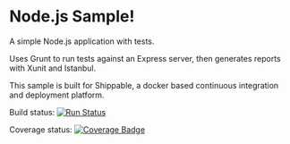 Node.js Sample!
=================

A simple Node.js application with tests.

Uses Grunt to run tests against an Express server, then generates reports with Xunit and Istanbul.

This sample is built for Shippable, a docker based continuous integration and deployment platform.

Build status:
[![Run Status](https://apibeta.shippable.com/projects/564e6fb2d78fc6fc59652b5a/badge?branch=master)](https://beta.shippable.com/projects/564e6fb2d78fc6fc59652b5a)

Coverage status:
[![Coverage Badge](https://apibeta.shippable.com/projects/564e6fb2d78fc6fc59652b5a/coverageBadge?branch=master)](https://beta.shippable.com/projects/564e6fb2d78fc6fc59652b5a)
